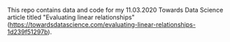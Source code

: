 This repo contains data and code for my 11.03.2020 Towards Data Science article titled "Evaluating linear relationships" (https://towardsdatascience.com/evaluating-linear-relationships-1d239f51297b).

